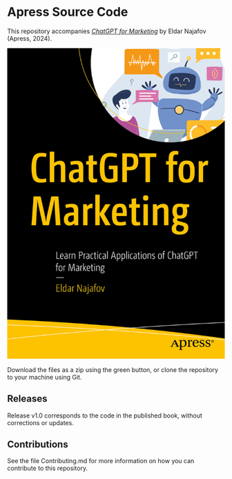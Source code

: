 # Apress Source Code

This repository accompanies [*ChatGPT for Marketing*](https://link.springer.com/book/9798868803116) by Eldar Najafov (Apress, 2024).

[comment]: #cover
![Cover image](979-8-8688-0311-6.jpg)

Download the files as a zip using the green button, or clone the repository to your machine using Git.

## Releases

Release v1.0 corresponds to the code in the published book, without corrections or updates.

## Contributions

See the file Contributing.md for more information on how you can contribute to this repository.